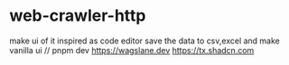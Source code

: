 # web-crawler-http
make ui of it inspired as code editor
save the data to csv,excel and make vanilla ui
  // pnpm dev https://wagslane.dev https://tx.shadcn.com
